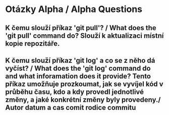 # Otázky Alpha / Alpha Questions

## K čemu slouží příkaz 'git pull'? / What does the 'git pull' command do?  Slouží k aktualizaci místní kopie repozitáře.

## K čemu slouží příkaz 'git log' a co se z něho dá vyčíst? / What does the 'git log' command do and what inforamation does it provide?  Tento příkaz umožňuje prozkoumat, jak se vyvíjel kód v průběhu času, kdo a kdy provedl jednotlivé změny, a jaké konkrétní změny byly provedeny./ Autor datum a cas comit rodice commitu
